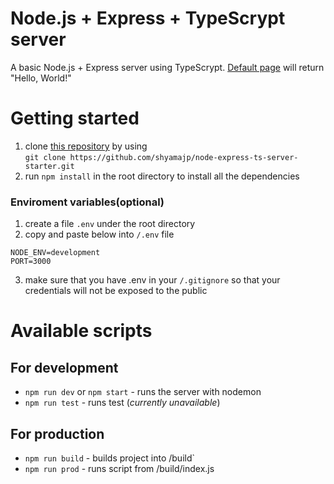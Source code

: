 # Node.js + Express + TypeScrypt server
A basic Node.js + Express server using TypeScrypt.
[Default page](http://localhost:8000) will return "Hello, World!"

# Getting started
1. clone [this repository](https://github.com/shyamajp/node-express-ts-server-starter) by using   
`git clone https://github.com/shyamajp/node-express-ts-server-starter.git`
2. run `npm install` in the root directory to install all the dependencies

### Enviroment variables(optional)
1. create a file `.env` under the root directory  
2. copy and paste below into `/.env` file
```
NODE_ENV=development
PORT=3000
```
3. make sure that you have .env in your `/.gitignore` so that your credentials will not be exposed to the public

# Available scripts
## For development
- `npm run dev` or `npm start` - runs the server with nodemon
- `npm run test` - runs test (*currently unavailable*)
## For production
- `npm run build` - builds project into /build`  
- `npm run prod` - runs script from /build/index.js